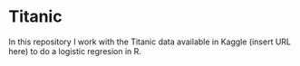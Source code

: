 # Titanic

In this repository I work with the Titanic data available in Kaggle (insert URL here)
to do a logistic regresion in R.